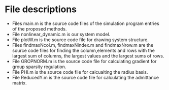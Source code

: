 # File descriptions
* Files main.m is the source code files of the simulation program entries of the proposed methods.
* File nonlinear_dynamic.m is our system model.
* File plotW.m is the source code file for drawing system structure.
* Files findmaxNcol.m, findmaxNindex.m and findmaxNrow.m are the source code files for finding the column,elements and rows with the largest sum of columns, the largest values and the largest sums of rows.  
* File GROPNORM.m is the source code file for calculating gradient for group sparsity regulation.
* File PHI.m is the source code file for calcualting the radius basis.
* File ReducedY.m is the source code file for calculating the admittance matrix.
